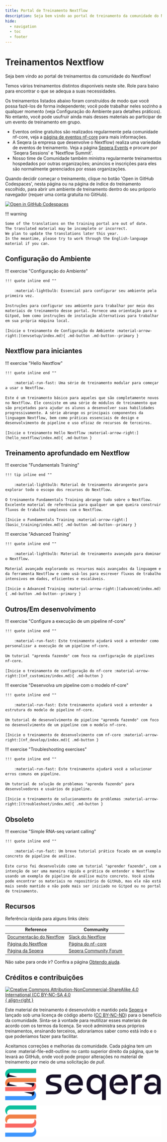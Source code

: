 ```yaml
---
title: Portal de Treinamento Nextflow
description: Seja bem vindo ao portal de treinamento da comunidade do Nextflow!
hide:
  - navigation
  - toc
  - footer
---
```


# Treinamentos Nextflow

Seja bem vindo ao portal de treinamentos da comunidade do Nextflow!

Temos vários treinamentos distintos disponíveis neste site. Role para baixo para encontrar o que se adequa a suas necessidades.

Os treinamentos listados abaixo foram construídos de modo que você possa fazê-los de forma independente; você pode trabalhar neles sozinho a qualquer momento (veja Configuração do Ambiente para detalhes práticos). No entanto, você pode usufruir ainda mais desses materiais ao participar de um evento de treinamento em grupo.

- Eventos online gratuitos são realizados regularmente pela comunidade nf-core, veja a [página de eventos nf-core](https://nf-co.re/events) para mais informações.
- A Seqera (a empresa que desenvolve o Nextflow) realiza uma variedade de eventos de treinamento. Veja a página [Seqera Events](https://seqera.io/events/) e procure por 'Seqera Sessions' e 'Nextflow Summit'.
- Nosso time de Comunidade também ministra regularmente treinamentos hospedados por outras organizações; anúncios e inscrições para eles são normalmente gerenciados por essas organizações.

Quando decidir começar o treinamento, clique no botão 'Open in GitHub Codespaces', nesta página ou na página de índice do treinamento escolhido, para abrir um ambiente de treinamento dentro do seu próporio navegador (requer uma conta gratuita no GitHub).

[![Open in GitHub Codespaces](https://github.com/codespaces/badge.svg)](https://codespaces.new/nextflow-io/training?quickstart=1&ref=master)

!!! warning

    Some of the translations on the training portal are out of date.
    The translated material may be incomplete or incorrect.
    We plan to update the translations later this year.
    In the meantime, please try to work through the English-language material if you can.

## Configuração do Ambiente

!!! exercise "Configuração do Ambiente"

    !!! quote inline end ""

        :material-lightbulb: Essencial para configurar seu ambiente pela primeira vez.

    Instruções para configurar seu ambiente para trabalhar por meio dos materiais de treinamento desse portal. Fornece uma orientação para o Gitpod, bem como instruções de instalação alternativas para trabalhar em sua própria máquina local.

    [Inicie o treinamento de Configuração do Ambiente :material-arrow-right:](envsetup/index.md){ .md-button .md-button--primary }

## Nextflow para iniciantes

!!! exercise "Hello Nextflow"

    !!! quote inline end ""

        :material-run-fast: Uma série de treinamento modular para começar a usar o Nextflow.

    Este é um treinamento básico para aqueles que são completamente novos no Nextflow. Ele consiste em uma série de módulos de treinamento que são projetados para ajudar os alunos a desenvolver suas habilidades progressivamente. A série abrange os principais componentes da linguagem Nextflow, bem como práticas essenciais de design e desenvolvimento de pipeline e uso eficaz de recursos de terceiros.

    [Inicie o treinamento Hello Nextflow :material-arrow-right:](hello_nextflow/index.md){ .md-button }

## Treinamento aprofundado em Nextflow

!!! exercise "Fundamentals Training"

    !!! tip inline end ""

        :material-lightbulb: Material de treinamento abrangente para explorar todo o escopo dos recursos do Nextflow.

    O treinamento Fundamentals Training abrange tudo sobre o Nextflow. Excelente material de referência para qualquer um que queira construir fluxos de trabalho complexos com o Nextflow.

    [Inicie o Fundamentals Training :material-arrow-right:](basic_training/index.md){ .md-button .md-button--primary }

!!! exercise "Advanced Training"

    !!! quote inline end ""

        :material-lightbulb: Material de treinamento avançado para dominar o Nextflow.

    Material avançado explorando os recursos mais avançados da linguagem e da ferramenta Nextflow e como usá-los para escrever fluxos de trabalho intensivos em dados, eficientes e escaláveis.

    [Inicie o Advanced Training :material-arrow-right:](advanced/index.md){ .md-button .md-button--primary }

## Outros/Em desenvolvimento

!!! exercise "Configure a execução de um pipeline nf-core"

    !!! quote inline end ""

        :material-run-fast: Este treinamento ajudará você a entender como personalizar a execução de um pipeline nf-core.

    Um tutorial "aprenda fazendo" com foco na configuração de pipelines nf-core.

    [Inicie o treinamento de configuração do nf-core :material-arrow-right:](nf_customize/index.md){ .md-button }

!!! exercise "Desenvolva um pipeline com o modelo nf-core"

    !!! quote inline end ""

        :material-run-fast: Este treinamento ajudará você a entender a estrutura do modelo de pipeline nf-core.

    Um tutorial de desenvolvimento de pipeline "aprenda fazendo" com foco no desenvolvimento de um pipeline com o modelo nf-core.

    [Inicie o treinamento de desenvolvimento com nf-core :material-arrow-right:](nf_develop/index.md){ .md-button }

!!! exercise "Troubleshooting exercises"

    !!! quote inline end ""

        :material-run-fast: Este treinamento ajudará você a solucionar erros comuns em pipeline.

    Um tutorial de solução de problemas "aprenda fazendo" para desenvolvedores e usuários de pipeline.

    [Inicie o treinamento de solucionamento de problemas :material-arrow-right:](troubleshoot/index.md){ .md-button }

## Obsoleto

!!! exercise "Simple RNA-seq variant calling"

    !!! quote inline end ""

        :material-run-fast: Um breve tutorial prático focado em um exemplo concreto de pipeline de análise.

    Este curso foi desenvolvido como um tutorial "aprender fazendo", com a intenção de ser uma maneira rápida e prática de entender o Nextflow usando um exemplo de pipeline de análise muito concreto. Você ainda pode encontrar os materiais no repositório do GitHub, mas ele não está mais sendo mantido e não pode mais ser iniciado no Gitpod ou no portal de treinamento.

## Recursos

Referência rápida para alguns links úteis:

| Reference                                                              |  Community                                                      |
| ---------------------------------------------------------------------- | --------------------------------------------------------------- |
| [Documentação do Nextflow](https://nextflow.io/docs/latest/index.html) | [Slack do Nextflow](https://www.nextflow.io/slack-invite.html)  |
| [Página do Nextflow](https://nextflow.io/)                             | [Página do nf-core](https://nf-co.re/)                          |
| [Página da Seqera](https://seqera.io/)                                 | [Seqera Community Forum](https://community.seqera.io)           |

Não sabe para onde ir? Confira a página [Obtendo ajuda](help.md).

## Créditos e contribuições

[![Creative Commons Attribution-NonCommercial-ShareAlike 4.0 International (CC BY-NC-SA 4.0](assets/img/cc_by-nc-nd.svg){ align=right }](https://creativecommons.org/licenses/by-nc-nd/4.0/)

Este material de treinamento é desenvolvido e mantido pela [Seqera](https://seqera.io) e lançado sob uma licença de código aberto ([CC BY-NC-ND](https://creativecommons.org/licenses/by-nc-nd/4.0/)) para o benefício da comunidade. Sinta-se à vontade para reutilizar esses materiais de acordo com os termos da licença. Se você administra seus próprios treinamentos, ensinando terceiros, adoraríamos saber como está indo e o que poderíamos fazer para facilitar.

Aceitamos correções e melhorias da comunidade. Cada página tem um ícone :material-file-edit-outline: no canto superior direito da página, que te levará ao GitHub, onde você pode propor alterações no material de treinamento por meio de uma solicitação de _pull_.

<div markdown class="homepage_logos">

![Seqera](assets/img/seqera_logo.png#only-light)

![Seqera](assets/img/seqera_logo_dark.png#only-dark)

</div>
